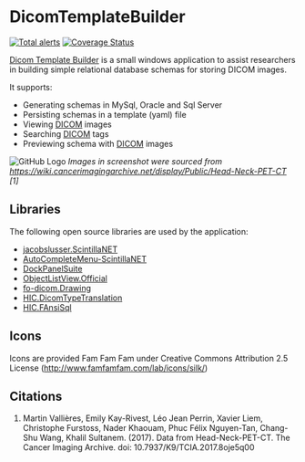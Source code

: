 # DicomTemplateBuilder

[![Total alerts](https://img.shields.io/lgtm/alerts/g/HicServices/DicomTemplateBuilder.svg?logo=lgtm&logoWidth=18)](https://lgtm.com/projects/g/HicServices/DicomTemplateBuilder/alerts/) 
[![Coverage Status](https://coveralls.io/repos/github/HicServices/DicomTemplateBuilder/badge.svg?branch=feature/coverage)](https://coveralls.io/github/HicServices/DicomTemplateBuilder?branch=feature/coverage)

[Dicom Template Builder](https://github.com/HicServices/DicomTemplateBuilder/releases) is a small windows application to assist researchers in building simple relational database schemas for storing DICOM images.

It supports:

- Generating schemas in MySql, Oracle and Sql Server
- Persisting schemas in a template (yaml) file
- Viewing [DICOM] images
- Searching [DICOM] tags
- Previewing schema with [DICOM] images

![GitHub Logo](./Images/screenshot.png)
_Images in screenshot were sourced from https://wiki.cancerimagingarchive.net/display/Public/Head-Neck-PET-CT [1]_

## Libraries

The following open source libraries are used by the application:

- [jacobslusser.ScintillaNET](https://github.com/jacobslusser/ScintillaNET)
- [AutoCompleteMenu-ScintillaNET](https://github.com/Ahmad45123/AutoCompleteMenu-ScintillaNET)
- [DockPanelSuite](https://github.com/dockpanelsuite/dockpanelsuite)
- [ObjectListView.Official](http://objectlistview.sourceforge.net/cs/index.html)
- [fo-dicom.Drawing](https://github.com/fo-dicom/fo-dicom)
- [HIC.DicomTypeTranslation](https://github.com/HicServices/DicomTypeTranslation)
- [HIC.FAnsiSql](https://github.com/HicServices/FAnsiSql)

## Icons

Icons are provided Fam Fam Fam under Creative Commons Attribution 2.5 License (http://www.famfamfam.com/lab/icons/silk/)


## Citations
1. Martin Vallières, Emily Kay-Rivest, Léo Jean Perrin, Xavier Liem, Christophe Furstoss, Nader Khaouam, Phuc Félix Nguyen-Tan, Chang-Shu Wang, Khalil Sultanem. (2017). Data from Head-Neck-PET-CT. The Cancer Imaging Archive. doi: 10.7937/K9/TCIA.2017.8oje5q00

[DICOM]: https://www.dicomstandard.org/
